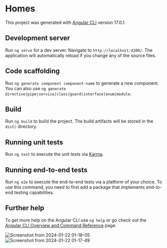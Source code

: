 # Homes

This project was generated with [Angular CLI](https://github.com/angular/angular-cli) version 17.0.1.

## Development server

Run `ng serve` for a dev server. Navigate to `http://localhost:4200/`. The application will automatically reload if you change any of the source files.

## Code scaffolding

Run `ng generate component component-name` to generate a new component. You can also use `ng generate directive|pipe|service|class|guard|interface|enum|module`.

## Build

Run `ng build` to build the project. The build artifacts will be stored in the `dist/` directory.

## Running unit tests

Run `ng test` to execute the unit tests via [Karma](https://karma-runner.github.io).

## Running end-to-end tests

Run `ng e2e` to execute the end-to-end tests via a platform of your choice. To use this command, you need to first add a package that implements end-to-end testing capabilities.

## Further help

To get more help on the Angular CLI use `ng help` or go check out the [Angular CLI Overview and Command Reference](https://angular.io/cli) page.

![Screenshot from 2024-01-22 01-18-05](https://github.com/Iykechuks11/angular-home-google-dev/assets/29488077/708ceeae-4b15-4f4e-b352-7f83024c8618)
![Screenshot from 2024-01-22 01-17-49](https://github.com/Iykechuks11/angular-home-google-dev/assets/29488077/2133e7b4-9551-40ef-9b86-8ba32ab86db2)
